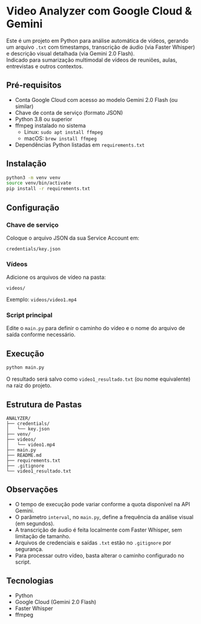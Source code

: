 # Video Analyzer com Google Cloud & Gemini

Este é um projeto em Python para análise automática de vídeos, gerando um arquivo `.txt` com timestamps, transcrição de áudio (via Faster Whisper) e descrição visual detalhada (via Gemini 2.0 Flash).  
Indicado para sumarização multimodal de vídeos de reuniões, aulas, entrevistas e outros contextos.

## Pré-requisitos

- Conta Google Cloud com acesso ao modelo Gemini 2.0 Flash (ou similar)
- Chave de conta de serviço (formato JSON)
- Python 3.8 ou superior
- ffmpeg instalado no sistema  
  - Linux: `sudo apt install ffmpeg`  
  - macOS: `brew install ffmpeg`
- Dependências Python listadas em `requirements.txt`

## Instalação

```bash
python3 -m venv venv
source venv/bin/activate
pip install -r requirements.txt
```

## Configuração

### Chave de serviço

Coloque o arquivo JSON da sua Service Account em:

```
credentials/key.json
```

### Vídeos

Adicione os arquivos de vídeo na pasta:

```
videos/
```

Exemplo: `videos/video1.mp4`

### Script principal

Edite o `main.py` para definir o caminho do vídeo e o nome do arquivo de saída conforme necessário.

## Execução

```bash
python main.py
```

O resultado será salvo como `video1_resultado.txt` (ou nome equivalente) na raiz do projeto.

## Estrutura de Pastas

```
ANALYZER/
├── credentials/
│   └── key.json
├── venv/
├── videos/
│   └── video1.mp4
├── main.py
├── README.md
├── requirements.txt
├── .gitignore
└── video1_resultado.txt
```

## Observações

- O tempo de execução pode variar conforme a quota disponível na API Gemini.
- O parâmetro `interval`, no `main.py`, define a frequência da análise visual (em segundos).
- A transcrição de áudio é feita localmente com Faster Whisper, sem limitação de tamanho.
- Arquivos de credenciais e saídas `.txt` estão no `.gitignore` por segurança.
- Para processar outro vídeo, basta alterar o caminho configurado no script.

## Tecnologias

- Python
- Google Cloud (Gemini 2.0 Flash)
- Faster Whisper
- ffmpeg
